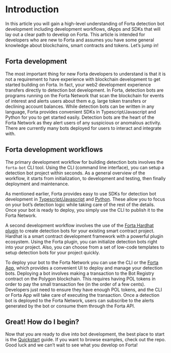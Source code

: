 # Introduction

In this article you will gain a high-level understanding of Forta detection bot development including development workflows, dApps and SDKs that will lay out a clear path to develop on Forta. This article is intended for developers who are new to Forta and assumes you have some general knowledge about blockchains, smart contracts and tokens. Let’s jump in!

 ##  Forta development

The most important thing for new Forta developers to understand is that it is not a requirement to have experience with blockchain development to get started building on Forta. In fact, your web2 development experience transfers directly to detection bot development. In Forta, detection bots are programs running on the Forta Network that scan the blockchain for events of interest and alerts users about them e.g. large token transfers or declining account balances. While detection bots can be written in any language, Forta provides convenient SDKs in Typescript/Javascript and Python for you to get started easily. Detection bots are the heart of the Forta Network as they alert users of any suspicious or anomalous activity. There are currently many bots deployed for users to interact and integrate with.

## Forta development workflows

The primary development workflow for building detection bots involves the `forta-bot` CLI tool. Using the CLI (command line interface), you can setup a detection bot project within seconds. As a general overview of the workflow, it starts from initialization, to development and testing, then finally deployment and maintenance.

As mentioned earlier, Forta provides easy to use SDKs for detection bot development in [Typescript/Javascript](https://www.npmjs.com/package/@fortanetwork/forta-bot) and [Python](https://pypi.org/project/forta-bot-sdk/). These allow you to focus on your bot’s detection logic while taking care of the rest of the details. Once your bot is ready to deploy, you simply use the CLI to publish it to the Forta Network.

A second development workflow involves the use of the [Forta Hardhat plugin](https://www.npmjs.com/package/hardhat-forta) to create detection bots for your existing smart contract project. Hardhat is a smart contract development framework with a powerful plugin ecosystem. Using the Forta plugin, you can initialize detection bots right into your project. Also, you can choose from a set of low-code templates to setup detection bots for your project quickly.

To deploy your bot to the Forta Network you can use the CLI or the [Forta App](https://app.forta.network/), which provides a convenient UI to deploy and manage your detection bots. Deploying a bot involves making a transaction to the Bot Registry contract on the Polygon blockchain. This requires having POL tokens in order to pay the small transaction fee (in the order of a few cents). Developers just need to ensure they have enough POL tokens, and the CLI or Forta App will take care of executing the transaction. Once a detection bot is deployed to the Forta Network, users can subscribe to the alerts generated by the bot or consume them through the Forta API.

## Great! How do I begin?

Now that you are ready to dive into bot development, the best place to start is the [Quickstart](https://docs.forta.network/en/latest/quickstart/) guide. If you want to browse examples, check out the repo. Good luck and we can’t wait to see what you develop on Forta!
